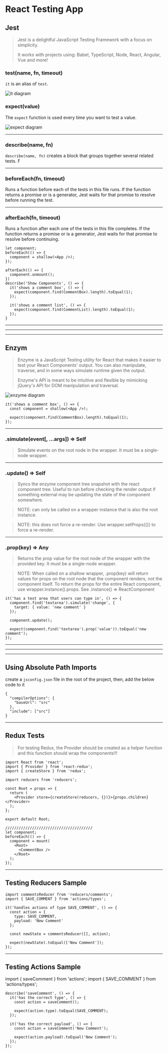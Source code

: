 # React Testing App

## Jest

> Jest is a delightful JavaScript Testing Framework with a focus on simplicity.
>
> It works with projects using: Babel, TypeScript, Node, React, Angular, Vue and more!

### test(name, fn, timeout)

`it` is an alias of `test`.

![it diagram](/src/assets/diagrams/it.png)

### expect(value)

The `expect` function is used every time you want to test a value.

![expect diagram](/src/assets/diagrams/expect.png)

---

### describe(name, fn)

`describe(name, fn)` creates a block that groups together several related tests. F

---

### beforeEach(fn, timeout)

Runs a function before each of the tests in this file runs. If the function returns a promise or is a generator, Jest waits for that promise to resolve before running the test.

---

### afterEach(fn, timeout)

Runs a function after each one of the tests in this file completes. If the function returns a promise or is a generator, Jest waits for that promise to resolve before continuing.

    let component;
    beforeEach(() => {
      component = shallow(<App />);
    });

    afterEach(() => {
      component.unmount();
    })
    describe('Show Components', () => {
      it('shows a comment box', () => {
        expect(component.find(CommentBox).length).toEqual(1);
      });

      it('shows a comment list', () => {
        expect(component.find(CommentList).length).toEqual(1);
      });
    }

---

---

---

## Enzym

> Enzyme is a JavaScript Testing utility for React that makes it easier to test your React Components' output. You can also manipulate, traverse, and in some ways simulate runtime given the output.
>
> Enzyme's API is meant to be intuitive and flexible by mimicking jQuery's API for DOM manipulation and traversal.

![enzyme diagram](/src/assets/diagrams/enzyme.png)

```
it('shows a comment box', () => {
  const component = shallow(<App />);

  expect(component.find(CommentBox).length).toEqual(1);
});
```

---

### .simulate(event[, ...args]) => Self

> Simulate events on the root node in the wrapper. It must be a single-node wrapper.

---

### .update() => Self

> Syncs the enzyme component tree snapshot with the react component tree. Useful to run before checking the render output if something external may be updating the state of the component somewhere.

> NOTE: can only be called on a wrapper instance that is also the root instance.

> NOTE: this does not force a re-render. Use wrapper.setProps({}) to force a re-render.

---

### .prop(key) => Any

> Returns the prop value for the root node of the wrapper with the provided key. It must be a single-node wrapper.

> NOTE: When called on a shallow wrapper, .prop(key) will return values for props on the root node that the component renders, not the component itself. To return the props for the entire React component, use wrapper.instance().props.
> See .instance() => ReactComponent

    it('has a text area that users can type in', () => {
      component.find('textarea').simulate('change', {
        target: { value: 'new comment' }
      });

      component.update();

      expect(component.find('textarea').prop('value')).toEqual('new comment');
    });

---

---

---

## Using Absolute Path Imports

create a `jsconfig.json` file in the root of the project, then, add the below code to it

    {
      "compilerOptions": {
        "baseUrl": "src"
      },
      "include": ["src"]
    }

---

## Redux Tests

> For testing Redux, the Provider should be created as a helper function and this function should wrap the components!!!

    import React from 'react';
    import { Provider } from 'react-redux';
    import { createStore } from 'redux';

    import reducers from 'reducers';

    const Root = props => {
      return (
        <Provider store={createStore(reducers, {})}>{props.children}</Provider>
      );
    };

    export default Root;

    ///////////////////////////////////////
    let component;
    beforeEach(() => {
      component = mount(
        <Root>
          <CommentBox />
        </Root>
      );
    });

---

## Testing Reducers Sample

    import commentsReducer from 'reducers/comments';
    import { SAVE_COMMENT } from 'actions/types';

    it('handles actions of type SAVE_COMMENT', () => {
      const action = {
        type: SAVE_COMMENT,
        payload: 'New Comment'
      };

      const newState = commentsReducer([], action);

      expect(newState).toEqual(['New Comment']);
    });

---

## Testing Actions Sample

import { saveComment } from 'actions';
import { SAVE_COMMENT } from 'actions/types';

    describe('saveComment', () => {
      it('has the correct type', () => {
        const action = saveComment();

        expect(action.type).toEqual(SAVE_COMMENT);
      });

      it('has the correct payload', () => {
        const action = saveComment('New Comment');

        expect(action.payload).toEqual('New Comment');
      });
    });
